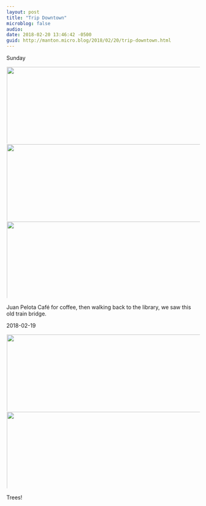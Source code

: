 ```yaml
---
layout: post
title: "Trip Downtown"
microblog: false
audio: 
date: 2018-02-20 13:46:42 -0500
guid: http://manton.micro.blog/2018/02/20/trip-downtown.html
---
```


Sunday

<a href="http://manton.micro.blog/uploads/2018/1ed39c8db2.jpg"><img src="http://manton.micro.blog/uploads/2018/1ed39c8db2.jpg" width="600" height="600" style="display: inline-block; max-height: 200px; width: auto; padding: 1px;" class="sunlit_image" /></a><a href="http://manton.micro.blog/uploads/2018/3ca735cc31.jpg"><img src="http://manton.micro.blog/uploads/2018/3ca735cc31.jpg" width="600" height="600" style="display: inline-block; max-height: 200px; width: auto; padding: 1px;" class="sunlit_image" /></a><a href="http://manton.micro.blog/uploads/2018/538568d225.jpg"><img src="http://manton.micro.blog/uploads/2018/538568d225.jpg" width="600" height="600" style="display: inline-block; max-height: 200px; width: auto; padding: 1px;" class="sunlit_image" /></a>

Juan Pelota Café for coffee, then walking back to the library, we saw this old train bridge.



2018-02-19

<a href="http://manton.micro.blog/uploads/2018/3de03fc2c8.jpg"><img src="http://manton.micro.blog/uploads/2018/3de03fc2c8.jpg" width="600" height="600" style="display: inline-block; max-height: 200px; width: auto; padding: 1px;" class="sunlit_image" /></a><a href="http://manton.micro.blog/uploads/2018/39aee4b4fb.jpg"><img src="http://manton.micro.blog/uploads/2018/39aee4b4fb.jpg" width="600" height="600" style="display: inline-block; max-height: 200px; width: auto; padding: 1px;" class="sunlit_image" /></a>

Trees!




